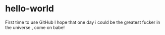 # hello-world
First time to use GitHub
I hope that one day i could be the greatest fucker in the universe , come on babe!
